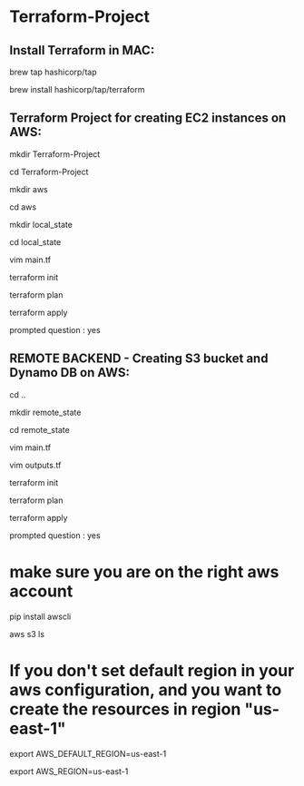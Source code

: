 # Terraform-Project

Install Terraform in MAC: 
--------------------------
brew tap hashicorp/tap

brew install hashicorp/tap/terraform

Terraform Project for creating EC2 instances on AWS:
-----------------------------------------------------
mkdir Terraform-Project

cd Terraform-Project

mkdir aws

cd aws

mkdir local_state

cd local_state

vim main.tf

terraform init

terraform plan

terraform apply

prompted question : yes

REMOTE BACKEND - Creating S3 bucket and Dynamo DB on AWS:
------------------

cd ..

mkdir remote_state

cd remote_state

vim main.tf

vim outputs.tf


terraform init

terraform plan

terraform apply

prompted question : yes

# make sure you are on the right aws account

pip install awscli

aws s3 ls

# If you don't set default region in your aws configuration, and you want to create the resources in region "us-east-1"

export AWS_DEFAULT_REGION=us-east-1

export AWS_REGION=us-east-1
